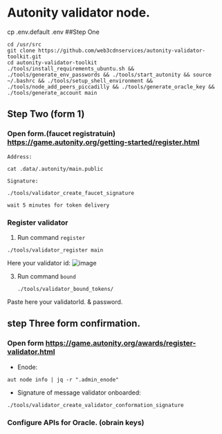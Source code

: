 # Autonity validator node.

cp .env.default .env
##Step One
```
cd /usr/src
git clone https://github.com/web3cdnservices/autonity-validator-toolkit.git
cd autonity-validator-toolkit
./tools/install_requirements_ubuntu.sh && ./tools/generate_env_passwords && ./tools/start_autonity && source ~/.bashrc && ./tools/setup_shell_environment && ./tools/node_add_peers_piccadilly && ./tools/generate_oracle_key && ./tools/generate_account main
```

## Step Two (form 1)
### Open form.(faucet registratuin)  https://game.autonity.org/getting-started/register.html

`Address:`
```
cat .data/.autonity/main.public
```
`Signature:`
```
./tools/validator_create_faucet_signature
```

`wait 5 minutes for token delivery`

### Register validator
1. Run command `register`

```
./tools/validator_register main
```
   
Here your validator id:
![image](https://github.com/web3cdnservices/autonity-validator-toolkit/assets/115787312/1bec3c07-cbea-4cfc-bf6d-f74aae5eb22f)


3. Run command `bound`
   ```
   ./tools/validator_bound_tokens/
   ```
Paste here your validatorId.
& password.

## step Three form confirmation.

### Open form https://game.autonity.org/awards/register-validator.html

- Enode:  
```
aut node info | jq -r ".admin_enode"
```

- Signature of message validator onboarded:
```
./tools/validator_create_validator_conformation_signature
```


### Configure APIs for Oracle. (obrain keys)

